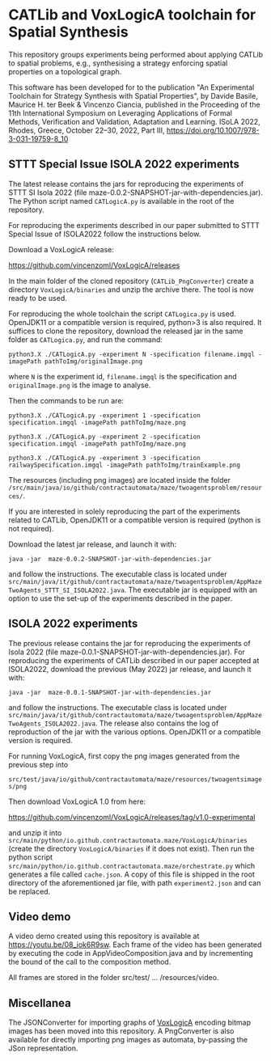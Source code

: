 # CATLib and VoxLogicA toolchain for Spatial Synthesis

This repository groups experiments being performed about applying CATLib to spatial problems, e.g., synthesising a strategy 
enforcing spatial properties on a topological graph.

This software has been developed for to the publication "An Experimental Toolchain for Strategy Synthesis with Spatial Properties", by Davide Basile, Maurice H. ter Beek & Vincenzo Ciancia, published in the Proceeding of the 11th International Symposium on Leveraging Applications of Formal Methods, Verification and Validation,  Adaptation and Learning.  ISoLA 2022, Rhodes, Greece, October 22–30, 2022,  Part III, https://doi.org/10.1007/978-3-031-19759-8_10 


## STTT Special Issue ISOLA 2022 experiments

The latest release contains the jars for reproducing the experiments of STTT SI Isola 2022 (file maze-0.0.2-SNAPSHOT-jar-with-dependencies.jar). 
The Python script named `CATLogicA.py` is available in the root of the repository.

For reproducing the experiments  described in our paper submitted to STTT Special Issue of ISOLA2022 follow the instructions below.

Download a VoxLogicA release:

https://github.com/vincenzoml/VoxLogicA/releases

In the main folder of the cloned repository (`CATLib_PngConverter`) create a directory `VoxLogicA/binaries` and unzip the archive there. The tool is now ready to be used.

For reproducing the whole toolchain the script `CATLogica.py` is used.
OpenJDK11 or a compatible version is required, python>3 is also required.
It suffices to clone the repository, download the released jar in the same folder as `CATLogica.py`, and run the command:

`python3.X ./CATLogicA.py -experiment N -specification filename.imgql -imagePath pathToImg/originalImage.png`

where `N` is the experiment id, `filename.imgql` is the specification and `originalImage.png` is the image to analyse. 

Then the commands to be run are:

`python3.X ./CATLogicA.py -experiment 1 -specification specification.imgql -imagePath pathToImg/maze.png`

`python3.X ./CATLogicA.py -experiment 2 -specification specification.imgql -imagePath pathToImg/maze.png`

`python3.X ./CATLogicA.py -experiment 3 -specification railwaySpecification.imgql -imagePath pathToImg/trainExample.png`

The resources (including png images) are located inside the folder `/src/main/java/io/github/contractautomata/maze/twoagentsproblem/resources/`.

If you are interested in solely reproducing the part of the experiments related to CATLib, 
OpenJDK11 or a compatible version is required (python is not required).

Download the latest jar release, and launch it with:

`java -jar  maze-0.0.2-SNAPSHOT-jar-with-dependencies.jar`

and follow the instructions. The executable class is located under `src/main/java/it/github/contractautomata/maze/twoagentsproblem/AppMazeTwoAgents_STTT_SI_ISOLA2022.java`. 
The executable jar is equipped with an option to use the set-up of the experiments described in the paper.

## ISOLA 2022 experiments

The previous release contains the jar for reproducing  the experiments of Isola 2022 (file maze-0.0.1-SNAPSHOT-jar-with-dependencies.jar). 
For reproducing the experiments of CATLib described in our paper accepted  at ISOLA2022, download the previous (May 2022) jar release, and launch it with:

`java -jar  maze-0.0.1-SNAPSHOT-jar-with-dependencies.jar`

and follow the instructions. The executable class is located under `src/main/java/it/github/contractautomata/maze/twoagentsproblem/AppMazeTwoAgents_ISOLA2022.java`.
The release also contains the log of reproduction of the jar with the various options. 
OpenJDK11 or  a compatible version is required.


For running VoxLogicA, first copy the png images generated from the previous step into 

`src/test/java/io/github/contractautomata/maze/resources/twoagentsimages/png`

Then download VoxLogicA 1.0 from here: 

https://github.com/vincenzoml/VoxLogicA/releases/tag/v1.0-experimental 

and unzip it into `src/main/python/io.github.contractautomata.maze/VoxLogicA/binaries` (create the directory `VoxLogicA/binaries` if it does not exist). Then run the python script `src/main/python/io.github.contractautomata.maze/orchestrate.py` which generates a file called `cache.json`. A copy of this file is shipped in the root directory of the aforementioned jar file, with path `experiment2.json` and can be replaced. 



## Video demo
A video demo created using this repository is available at https://youtu.be/08_iok6R9sw.
Each frame of the video has been generated by executing the code in  AppVideoComposition.java
and by incrementing the bound of the call to the composition method. 

All frames are stored in the folder src/test/ ... /resources/video.


## Miscellanea

The JSONConverter for importing graphs of <a href="https://github.com/vincenzoml/VoxLogicA">VoxLogicA</a> encoding bitmap images has been moved into this repository.
A PngConverter is also available for directly importing png images as automata, by-passing the JSon representation.
